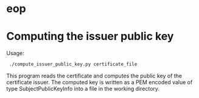 # eop

Computing the issuer public key
===============================
Usage:
```bash
 ./compute_issuer_public_key.py certificate_file
```
This program reads the certificate and computes the public
key of the certificate issuer. The computed key is written
as a PEM encoded value of type SubjectPublicKeyInfo into a
file in the working directory.
